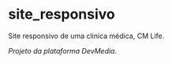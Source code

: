 # site_responsivo
Site responsivo de uma clinica médica, CM Life.

*Projeto da plataforma DevMedia.*

